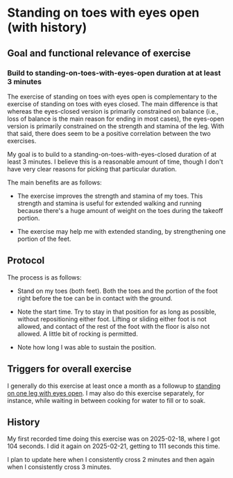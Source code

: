 # Standing on toes with eyes open (with history)

## Goal and functional relevance of exercise

### Build to standing-on-toes-with-eyes-open duration at at least 3 minutes

The exercise of standing on toes with eyes open is complementary to
the exercise of standing on toes with eyes closed. The main difference
is that whereas the eyes-closed version is primarily constrained on
balance (i.e., loss of balance is the main reason for ending in most
cases), the eyes-open version is primarily constrained on the strength
and stamina of the leg. With that said, there does seem to be a
positive correlation between the two exercises.

My goal is to build to a standing-on-toes-with-eyes-closed duration of
at least 3 minutes. I believe this is a reasonable amount of time,
though I don't have very clear reasons for picking that particular
duration.

The main benefits are as follows:

* The exercise improves the strength and stamina of my toes. This
  strength and stamina is useful for extended walking and running
  because there's a huge amount of weight on the toes during the
  takeoff portion.

* The exercise may help me with extended standing, by strengthening
  one portion of the feet.

## Protocol

The process is as follows:

* Stand on my toes (both feet). Both the toes and the portion of the
  foot right before the toe can be in contact with the ground.

* Note the start time. Try to stay in that position for as long as
  possible, without repositioning either foot. Lifting or sliding
  either foot is not allowed, and contact of the rest of the foot with
  the floor is also not allowed. A little bit of rocking is permitted.

* Note how long I was able to sustain the position.

## Triggers for overall exercise

I generally do this exercise at least once a month as a followup to
[standing on one leg with eyes
open](standing-on-one-leg-with-eyes-open-with-history.md). I may also
do this exercise separately, for instance, while waiting in between
cooking for water to fill or to soak.

## History

My first recorded time doing this exercise was on 2025-02-18, where I
got 104 seconds. I did it again on 2025-02-21, getting to 111 seconds
this time.

I plan to update here when I consistently cross 2 minutes and then
again when I consistently cross 3 minutes.
